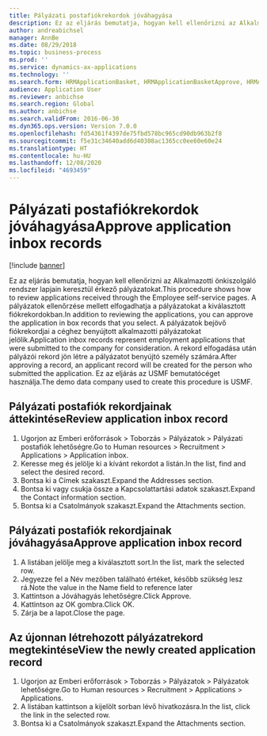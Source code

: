```yaml
---
title: Pályázati postafiókrekordok jóváhagyása
description: Ez az eljárás bemutatja, hogyan kell ellenőrizni az Alkalmazotti önkiszolgáló rendszer lapjain keresztül érkező pályázatokat.
author: andreabichsel
manager: AnnBe
ms.date: 08/29/2018
ms.topic: business-process
ms.prod: ''
ms.service: dynamics-ax-applications
ms.technology: ''
ms.search.form: HRMApplicationBasket, HRMApplicationBasketApprove, HRMApplication
audience: Application User
ms.reviewer: anbichse
ms.search.region: Global
ms.author: anbichse
ms.search.validFrom: 2016-06-30
ms.dyn365.ops.version: Version 7.0.0
ms.openlocfilehash: fd54361f4397de75fbd578bc965cd90db963b2f8
ms.sourcegitcommit: f5e31c34640add6d40308ac1365cc0ee60e60e24
ms.translationtype: HT
ms.contentlocale: hu-HU
ms.lasthandoff: 12/08/2020
ms.locfileid: "4693459"
---
```

# <a name="approve-application-inbox-records"></a><span data-ttu-id="52555-103">Pályázati postafiókrekordok jóváhagyása</span><span class="sxs-lookup"><span data-stu-id="52555-103">Approve application inbox records</span></span>

[!include [banner](../../includes/banner.md)]

<span data-ttu-id="52555-104">Ez az eljárás bemutatja, hogyan kell ellenőrizni az Alkalmazotti önkiszolgáló rendszer lapjain keresztül érkező pályázatokat.</span><span class="sxs-lookup"><span data-stu-id="52555-104">This procedure shows how to review applications received through the Employee self-service pages.</span></span> <span data-ttu-id="52555-105">A pályázatok ellenőrzése mellett elfogadhatja a pályázatokat a kiválasztott fiókrekordokban.</span><span class="sxs-lookup"><span data-stu-id="52555-105">In addition to reviewing the applications, you can approve the application in box records that you select.</span></span> <span data-ttu-id="52555-106">A pályázatok bejövő fiókrekordjai a céghez benyújtott alkalmazotti pályázatokat jelölik.</span><span class="sxs-lookup"><span data-stu-id="52555-106">Application inbox records represent employment applications that were submitted to the company for consideration.</span></span> <span data-ttu-id="52555-107">A rekord elfogadása után pályázói rekord jön létre a pályázatot benyújtó személy számára.</span><span class="sxs-lookup"><span data-stu-id="52555-107">After approving a record, an applicant record will be created for the person who submitted the application.</span></span> <span data-ttu-id="52555-108">Ez az eljárás az USMF bemutatócéget használja.</span><span class="sxs-lookup"><span data-stu-id="52555-108">The demo data company used to create this procedure is USMF.</span></span>


## <a name="review-application-inbox-record"></a><span data-ttu-id="52555-109">Pályázati postafiók rekordjainak áttekintése</span><span class="sxs-lookup"><span data-stu-id="52555-109">Review application inbox record</span></span>
1. <span data-ttu-id="52555-110">Ugorjon az Emberi erőforrások > Toborzás > Pályázatok > Pályázati postafiók lehetőségre.</span><span class="sxs-lookup"><span data-stu-id="52555-110">Go to Human resources > Recruitment > Applications > Application inbox.</span></span>
2. <span data-ttu-id="52555-111">Keresse meg és jelölje ki a kívánt rekordot a listán.</span><span class="sxs-lookup"><span data-stu-id="52555-111">In the list, find and select the desired record.</span></span>
3. <span data-ttu-id="52555-112">Bontsa ki a Címek szakaszt.</span><span class="sxs-lookup"><span data-stu-id="52555-112">Expand the Addresses section.</span></span>
4. <span data-ttu-id="52555-113">Bontsa ki vagy csukja össze a Kapcsolattartási adatok szakaszt.</span><span class="sxs-lookup"><span data-stu-id="52555-113">Expand the Contact information section.</span></span>
5. <span data-ttu-id="52555-114">Bontsa ki a Csatolmányok szakaszt.</span><span class="sxs-lookup"><span data-stu-id="52555-114">Expand the Attachments section.</span></span>

## <a name="approve-application-inbox-record"></a><span data-ttu-id="52555-115">Pályázati postafiók rekordjainak jóváhagyása</span><span class="sxs-lookup"><span data-stu-id="52555-115">Approve application inbox record</span></span>
1. <span data-ttu-id="52555-116">A listában jelölje meg a kiválasztott sort.</span><span class="sxs-lookup"><span data-stu-id="52555-116">In the list, mark the selected row.</span></span>
2. <span data-ttu-id="52555-117">Jegyezze fel a Név mezőben található értéket, később szükség lesz rá.</span><span class="sxs-lookup"><span data-stu-id="52555-117">Note the value in the Name field to reference later</span></span>
3. <span data-ttu-id="52555-118">Kattintson a Jóváhagyás lehetőségre.</span><span class="sxs-lookup"><span data-stu-id="52555-118">Click Approve.</span></span>
4. <span data-ttu-id="52555-119">Kattintson az OK gombra.</span><span class="sxs-lookup"><span data-stu-id="52555-119">Click OK.</span></span>
5. <span data-ttu-id="52555-120">Zárja be a lapot.</span><span class="sxs-lookup"><span data-stu-id="52555-120">Close the page.</span></span>

## <a name="view-the-newly-created-application-record"></a><span data-ttu-id="52555-121">Az újonnan létrehozott pályázatrekord megtekintése</span><span class="sxs-lookup"><span data-stu-id="52555-121">View the newly created application record</span></span>
1. <span data-ttu-id="52555-122">Ugorjon az Emberi erőforrások > Toborzás > Pályázatok > Pályázatok lehetőségre.</span><span class="sxs-lookup"><span data-stu-id="52555-122">Go to Human resources > Recruitment > Applications > Applications.</span></span>
2. <span data-ttu-id="52555-123">A listában kattintson a kijelölt sorban lévő hivatkozásra.</span><span class="sxs-lookup"><span data-stu-id="52555-123">In the list, click the link in the selected row.</span></span>
3. <span data-ttu-id="52555-124">Bontsa ki a Csatolmányok szakaszt.</span><span class="sxs-lookup"><span data-stu-id="52555-124">Expand the Attachments section.</span></span>

